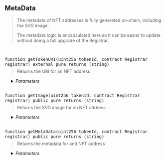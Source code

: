 ## MetaData

<blockquote>
The metadata of NFT addresses is fully generated on-chain, including the SVG image.

The metadata logic is encapsulated here so it can be easier to update without doing
a full upgrade of the Registrar.
</blockquote>

<br />
<font size="3">

```solidity
function getTokenURI(uint256 tokenId, contract Registrar registrar) external pure returns (string)
```
</font>

<blockquote style="margin-top: -8px;">

Returns the URI for an NFT address

</blockquote>

<div style="padding-left: 20px;">

<details>
<summary><i>Parameters</i></summary>

| Name | Type | Description |
| ---- | ---- | ----------- |
| **tokenId** | `uint256` | ID of the NFT address |
| **registrar** | `contract Registrar` | Registrar |

</details>
</div>

<br />
<font size="3">

```solidity
function getImage(uint256 tokenId, contract Registrar registrar) public pure returns (string)
```
</font>

<blockquote style="margin-top: -8px;">

Returns the SVG image for an NFT address

</blockquote>

<div style="padding-left: 20px;">

<details>
<summary><i>Parameters</i></summary>

| Name | Type | Description |
| ---- | ---- | ----------- |
| **tokenId** | `uint256` | ID of the NFT address |
| **registrar** | `contract Registrar` | Registrar |

</details>
</div>

<br />
<font size="3">

```solidity
function getMetaData(uint256 tokenId, contract Registrar registrar) public pure returns (string)
```
</font>

<blockquote style="margin-top: -8px;">

Returns the metadata for and NFT address

</blockquote>

<div style="padding-left: 20px;">

<details>
<summary><i>Parameters</i></summary>

| Name | Type | Description |
| ---- | ---- | ----------- |
| **tokenId** | `uint256` | ID of the NFT address |
| **registrar** | `contract Registrar` | Registrar |

</details>
</div>

